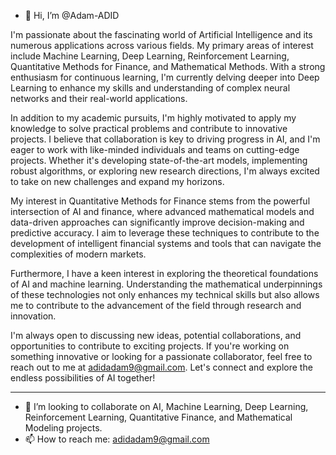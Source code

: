 - 👋 Hi, I’m @Adam-ADID

I'm passionate about the fascinating world of Artificial Intelligence and its numerous applications across various fields. My primary areas of interest include Machine Learning, Deep Learning, Reinforcement Learning, Quantitative Methods for Finance, and Mathematical Methods. With a strong enthusiasm for continuous learning, I'm currently delving deeper into Deep Learning to enhance my skills and understanding of complex neural networks and their real-world applications.

In addition to my academic pursuits, I'm highly motivated to apply my knowledge to solve practical problems and contribute to innovative projects. I believe that collaboration is key to driving progress in AI, and I'm eager to work with like-minded individuals and teams on cutting-edge projects. Whether it's developing state-of-the-art models, implementing robust algorithms, or exploring new research directions, I'm always excited to take on new challenges and expand my horizons.

My interest in Quantitative Methods for Finance stems from the powerful intersection of AI and finance, where advanced mathematical models and data-driven approaches can significantly improve decision-making and predictive accuracy. I aim to leverage these techniques to contribute to the development of intelligent financial systems and tools that can navigate the complexities of modern markets.

Furthermore, I have a keen interest in exploring the theoretical foundations of AI and machine learning. Understanding the mathematical underpinnings of these technologies not only enhances my technical skills but also allows me to contribute to the advancement of the field through research and innovation.

I'm always open to discussing new ideas, potential collaborations, and opportunities to contribute to exciting projects. If you're working on something innovative or looking for a passionate collaborator, feel free to reach out to me at adidadam9@gmail.com. Let's connect and explore the endless possibilities of AI together!

---


- 💞️ I’m looking to collaborate on AI, Machine Learning, Deep Learning, Reinforcement Learning, Quantitative Finance, and Mathematical Modeling projects.
- 📫 How to reach me: adidadam9@gmail.com

<!---
Adam-ADID/Adam-ADID is a ✨ special ✨ repository because its `README.md` (this file) appears on your GitHub profile.
You can click the Preview link to take a look at your changes.
--->
